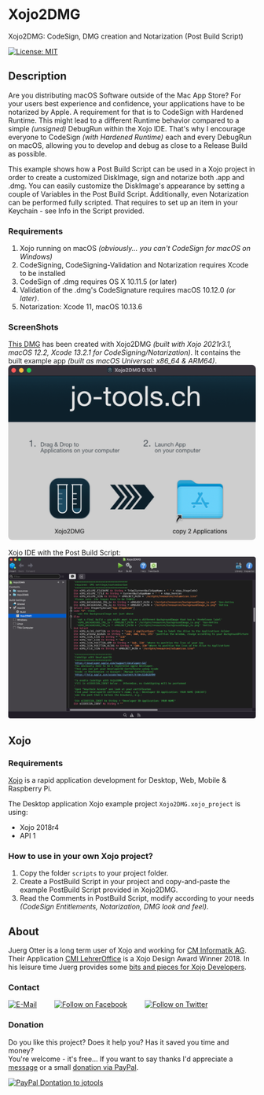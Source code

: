 # Xojo2DMG
Xojo2DMG: CodeSign, DMG creation and Notarization (Post Build Script)

[![License: MIT](https://img.shields.io/badge/License-MIT-green.svg)](LICENSE)

## Description
Are you distributing macOS Software outside of the Mac App Store? For your users best experience and confidence, your applications have to be notarized by Apple.
A requirement for that is to CodeSign with Hardened Runtime. This might lead to a different Runtime behavior compared to a simple *(unsigned)* DebugRun within the Xojo IDE.
That's why I encourage everyone to CodeSign *(with Hardened Runtime)* each and every DebugRun on macOS, allowing you to develop and debug as close to a Release Build as possible.

This example shows how a Post Build Script can be used in a Xojo project in order to create a customized DiskImage, sign and notarize both .app and .dmg.
You can easily customize the DiskImage's appearance by setting a couple of Variables in the Post Build Script. Additionally, even Notarization can be performed fully scripted. That requires to set up an item in your Keychain - see Info in the Script provided.


### Requirements
1. Xojo running on macOS *(obviously... you can't CodeSign for macOS on Windows)*
2. CodeSigning, CodeSigning-Validation and Notarization requires Xcode to be installed
3. CodeSign of .dmg requires OS X 10.11.5 (or later)
4. Validation of the .dmg's CodeSignature requires macOS 10.12.0 *(or later)*.
5. Notarization: Xcode 11, macOS 10.13.6

### ScreenShots
[This DMG](example-build/Xojo2DMG.dmg) has been created with Xojo2DMG *(built with Xojo 2021r3.1, macOS 12.2, Xcode 13.2.1 for CodeSigning/Notarization)*. It contains the built example app *(built as macOS Universal: x86_64 & ARM64)*.
![ScreenShot: Disk Image](screenshots/xojo2dmg_screenshot_1.png?raw=true)

Xojo IDE with the Post Build Script:  
![ScreenShot: Xojo IDE - PostBuildScript](screenshots/xojo2dmg_screenshot_2.png?raw=true)

## Xojo
### Requirements
[Xojo](https://www.xojo.com/) is a rapid application development for Desktop, Web, Mobile & Raspberry Pi.  

The Desktop application Xojo example project ```Xojo2DMG.xojo_project``` is using:
- Xojo 2018r4
- API 1

### How to use in your own Xojo project?
1. Copy the folder ```scripts``` to your project folder.
2. Create a PostBuild Script in your project and copy-and-paste the example PostBuild Script provided in Xojo2DMG.
3. Read the Comments in PostBuild Script, modify according to your needs *(CodeSign Entitlements, Notarization, DMG look and feel)*.

## About
Juerg Otter is a long term user of Xojo and working for [CM Informatik AG](https://cmiag.ch/). Their Application [CMI LehrerOffice](https://cmi-bildung.ch/) is a Xojo Design Award Winner 2018. In his leisure time Juerg provides some [bits and pieces for Xojo Developers](https://www.jo-tools.ch/).

### Contact
[![E-Mail](https://img.shields.io/static/v1?style=social&label=E-Mail&message=xojo@jo-tools.ch)](mailto:xojo@jo-tools.ch)
&emsp;&emsp;
[![Follow on Facebook](https://img.shields.io/static/v1?style=social&logo=facebook&label=Facebook&message=juerg.otter)](https://www.facebook.com/juerg.otter)
&emsp;&emsp;
[![Follow on Twitter](https://img.shields.io/twitter/follow/juergotter?style=social)](https://twitter.com/juergotter)

### Donation
Do you like this project? Does it help you? Has it saved you time and money?  
You're welcome - it's free... If you want to say thanks I'd appreciate a [message](mailto:xojo@jo-tools.ch) or a small [donation via PayPal](https://paypal.me/jotools).  

[![PayPal Dontation to jotools](https://img.shields.io/static/v1?style=social&logo=paypal&label=PayPal&message=jotools)](https://paypal.me/jotools)
